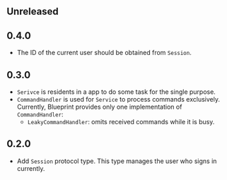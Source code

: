 ## Unreleased


## 0.4.0

- The ID of the current user should be obtained from `Session`.


## 0.3.0

- `Serivce` is residents in a app to do some task for the single purpose.
- `CommandHandler` is used for `Service` to process commands exclusively. Currently, Blueprint provides only one implementation of `CommandHandler`:
    - `LeakyCommandHandler`: omits received commands while it is busy.


## 0.2.0

- Add `Session` protocol type. This type manages the user who signs in currently.
